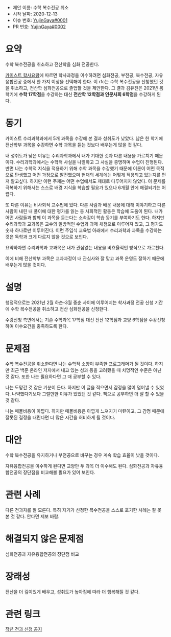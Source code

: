 - 제안 이름: 수학 복수전공 취소
- 시작 날짜: 2020-12-13
- 이슈 번호: [YujinGaya#0001](https://github.com/YujinGaya/rfcs/issues/0001)
- PR 번호: [YujinGaya#0002](https://github.com/YujinGaya/rfcs/pull/0002)
# 요약

수학 복수전공을 취소하고 전산학을 심화 전공한다.

[카이스트 학사요람]에 따르면 학사과정을 이수하려면 심화전공, 부전공, 복수전공, 자유융합전공 중에서 한 가지 이상을 선택해야 한다. 이 rfc는 수학 복수전공을 신청했던 것을 취소하고, 전산학 심화전공으로 졸업할 것을 제안한다. 그 결과 김유진은 2021년 봄학기에 **수학 17학점**을 수강하는 대신 **전산학 12학점과 인문사회 6학점**을 수강하게 된다.

[카이스트 학사요람]: https://bulletin.kaist.ac.kr/html/kr/?year=2019&id=kr20190301&gbn=C1

# 동기

카이스트 수리과학과에서 5개 과목을 수강해 본 결과 성취도가 낮았다. 남은 한 학기에 전산학부 과목을 수강하면 수학 과목을 듣는 것보다 배우는게 많을 것 같다.

내 성취도가 낮은 이유는 수리과학과에서 내가 기대한 것과 다른 내용을 가르치기 때문이다. 수리과학과에서는 수학적 사실을 나열하고 그 사실을 증명하며 수업이 진행된다. 반면 나는 수학적 지식을 적용하기 위해 수학 과목을 수강했기 때문에 이론이 어떤 목적으로 탄생했고 어떤 과정으로 발전했으며 현재의 세계에는 어떻게 적용되고 있는지를 먼저 알고싶다. 하지만 이런 주제는 어떤 수업에서도 제대로 다루어지지 않았다. 이 문제를 극복하기 위해서는 스스로 배경 지식을 학습할 필요가 있으나 6개월 안에 해결되기는 어렵다.

또 다른 이유는 비사회적 교수법에 있다. 다른 사람과 배운 내용에 대해 이야기하고 다른 사람이 내린 내 풀이에 대한 평가를 읽는 등 사회적인 활동은 학습에 도움이 된다. 내가 어떤 사람들과 함께 이 과목을 듣는다는 소속감이 학습 동기를 부여하기도 한다. 하지만 수리과학과 교과목은 교수의 일방적인 수업과 과제 채점으로 이루어져 있고, 그 평가도 숫자 하나로만 이루어진다. 이런 주입식 교육법 아래에서 수리과학과 과목을 수강하는 것은 독학과 크게 다르지 않을 것으로 보인다.

요약하자면 수리과학과 교과목은 내가 관심없는 내용을 비효율적인 방식으로 가르친다.

이에 비해 전산학부 과목은 교과과정이 내 관심사와 잘 맞고 과목 운영도 잘하기 때문에 배우는게 많을 것이다.

# 설명

행정적으로는 2021년 2월 하순-3월 중순 사이에 이루어지는 학사과정 전공 신청 기간에 수학 복수전공을 취소하고 전산 심화전공을 신청한다.

수강신청 측면에서는 기존 수학과목 17학점 대신 전산 12학점과 교양 6학점을 수강신청하여 이수요건을 충족하도록 한다.

# 문제점

수학 복수전공을 취소한다면 나는 수학적 소양이 부족한 프로그래머가 될 것이다. 하지만 최근 백준 온라인 저지에서 내고 있는 성과 등을 고려했을 때 치명적인 수준은 아닌 것 같다. 또한 나는 필요하다면 그 때 공부할 수 있다.

나는 도망간 것 같은 기분이 든다. 하지만 이 글을 적으면서 감정을 많이 덜어낼 수 있었다. 나약했다기보다 그럴만한 이유가 있었던 것 같다. 책으로 공부하면 더 잘 할 수 있을 것 같다.

나는 매몰비용이 아깝다. 하지만 매몰비용은 아깝게 느껴지기 마련이고, 그 감정 때문에 잘못된 결정을 내린다면 더 많은 시간을 허비하게 될 것이다.

# 대안

수학 복수전공을 유지하거나 부전공으로 바꾸는 경우 계속 학습 효율이 낮을 것이다.

자유융합전공을 이수하게 된다면 교양만 두 과목 더 이수해도 된다. 심화전공과 자유융합전공의 장단점을 비교해볼 필요가 있어 보인다.

# 관련 사례

다른 전과자를 잘 모른다. 특히 자기가 신청한 복수전공을 스스로 포기한 사례는 잘 못 본 것 같다. 안다면 제보 바람.

# 해결되지 않은 문제점

심화전공과 자유융합전공의 장단점 비교

# 장래성

전산을 더 깊이있게 배우고, 성취도가 높아짐에 따라 더 행복해질 것 같다.

# 관련 링크

[작년 전과 신청 공지](https://portal.kaist.ac.kr/ennotice/student_notice/11595842313683)
